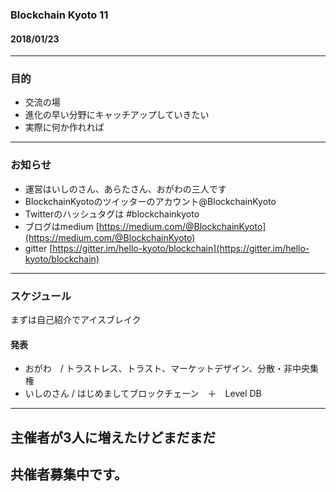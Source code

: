 ### Blockchain Kyoto 11

#### 2018/01/23

---  
### 目的

* 交流の場     
* 進化の早い分野にキャッチアップしていきたい
* 実際に何か作れれば    
     
---     

### お知らせ
* 運営はいしのさん、あらたさん、おがわの三人です       
* BlockchainKyotoのツイッターのアカウント@BlockchainKyoto       
* Twitterのハッシュタグは #blockchainkyoto       
* ブログはmedium [https://medium.com/@BlockchainKyoto](https://medium.com/@BlockchainKyoto)       
* gitter [https://gitter.im/hello-kyoto/blockchain](https://gitter.im/hello-kyoto/blockchain)

       
---        
       
### スケジュール

まずは自己紹介でアイスブレイク     
      
#### 発表
* おがわ　/  トラストレス、トラスト、マーケットデザイン、分散・非中央集権　    
* いしのさん /  はじめましてブロックチェーン　＋　Level DB    
            
---

## 主催者が3人に増えたけどまだまだ
## 共催者募集中です。       
      

     
